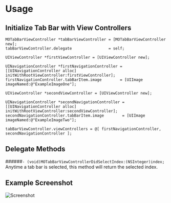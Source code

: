 # Usage 

## Initialize Tab Bar with View Controllers

```
MOTabBarViewController *tabBarViewController = [MOTabBarViewController new];
tabBarViewController.delegate                = self;

UIViewController *firstViewController = [UIViewController new];

UINavigationController *firstNavigationController = [[UINavigationController alloc] initWithRootViewController:firstViewController];
firstNavigationController.tabBarItem.image        = [UIImage imageNamed:@"ExampleImageOne"];

UIViewController *secondViewController = [UIViewController new];

UINavigationController *secondNavigationController = [[UINavigationController alloc] initWithRootViewController:secondViewController];
secondNavigationController.tabBarItem.image        = [UIImage imageNamed:@"ExampleImageTwo"];

tabBarViewController.viewControllers = @[ firstNavigationController, secondNavigationController ];
```

## Delegate Methods

######```- (void)MOTabBarViewControllerDidSelectIndex:(NSInteger)index;```
Anytime a tab bar is selected, this method will return the selected index.

## Example Screenshot
![Screenshot](http://i.imgur.com/kOP2R32.png)

